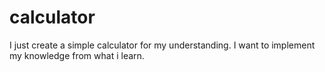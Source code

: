 # calculator
I just create a simple calculator for my understanding. I want to implement my knowledge from what i learn. 
